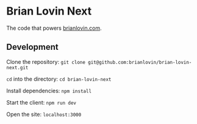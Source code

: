 # Brian Lovin Next
The code that powers [brianlovin.com](https://brianlovin.com).

## Development
Clone the repository:
`git clone git@github.com:brianlovin/brian-lovin-next.git`

`cd` into the directory:
`cd brian-lovin-next`

Install dependencies:
`npm install`

Start the client:
`npm run dev`

Open the site:
`localhost:3000`
